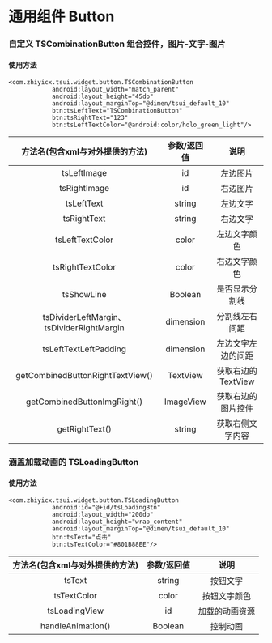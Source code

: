 # 通用组件 Button

### 自定义 TSCombinationButton  组合控件，图片-文字-图片
#### 使用方法

```
<com.zhiyicx.tsui.widget.button.TSCombinationButton
            android:layout_width="match_parent"
            android:layout_height="45dp"
            android:layout_marginTop="@dimen/tsui_default_10"
            btn:tsLeftText="TSCombinationButton"
            btn:tsRightText="123"
            btn:tsLeftTextColor="@android:color/holo_green_light"/>
```

|方法名(包含xml与对外提供的方法)|参数/返回值|说明
|:---:|:---:|:---:|
|tsLeftImage|id|左边图片|
|tsRightImage|id|右边图片|
|tsLeftText|string|左边文字|
|tsRightText|string|右边文字|
|tsLeftTextColor|color|左边文字颜色|
|tsRightTextColor|color|右边文字颜色|
|tsShowLine|Boolean|是否显示分割线|
|tsDividerLeftMargin、tsDividerRightMargin|dimension|分割线左右间距|
|tsLeftTextLeftPadding|dimension|左边文字左边的间距
|getCombinedButtonRightTextView()|TextView|获取右边的TextView
|getCombinedButtonImgRight()|ImageView|获取右边的图片控件
|getRightText()|string|获取右侧文字内容


### 涵盖加载动画的 TSLoadingButton
#### 使用方法

```
<com.zhiyicx.tsui.widget.button.TSLoadingButton
            android:id="@+id/tsLoadingBtn"
            android:layout_width="200dp"
            android:layout_height="wrap_content"
            android:layout_marginTop="@dimen/tsui_default_10"
            btn:tsText="点击"
            btn:tsTextColor="#801B88EE"/>
```

|方法名(包含xml与对外提供的方法)|参数/返回值|说明
|:---:|:---:|:---:|
|tsText|string|按钮文字|
|tsTextColor|color|按钮文字颜色|
|tsLoadingView|id|加载的动画资源|
|handleAnimation()|Boolean|控制动画